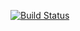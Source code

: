 [![Build Status](https://travis-ci.org/fabiocostapro/fiberapp.svg?branch=master)](https://travis-ci.org/fabiocostapro/fiberapp)